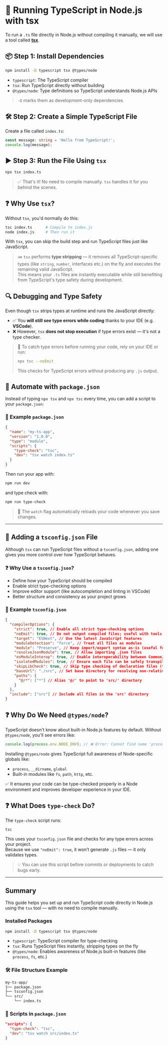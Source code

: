 # 🚀 Running TypeScript in Node.js with tsx

To run a `.ts` file directly in Node.js without compiling it manually, we will use a tool called [**tsx**](https://tsx.is/getting-started).

## 📦 Step 1: Install Dependencies

```bash
npm install -D typescript tsx @types/node
```

- `typescript`: The TypeScript compiler
- `tsx`: Run TypeScript directly without building
- `@types/node`: Type definitions so TypeScript understands Node.js APIs

> `-D` marks them as development-only dependencies.

## 🛠️ Step 2: Create a Simple TypeScript File

Create a file called `index.ts`:

```ts
const message: string = 'Hello from TypeScript!';
console.log(message);
```

## ▶️ Step 3: Run the File Using `tsx`

```bash
npx tsx index.ts
```

> ✅ That's it! No need to compile manually. `tsx` handles it for you behind the scenes.

## ❓ Why Use `tsx`?

Without `tsx`, you'd normally do this:

```bash
tsc index.ts      # Compile to index.js
node index.js     # Then run it
```

With `tsx`, you can skip the build step and run TypeScript files just like JavaScript.

> ✂️ `tsx` performs **type stripping** — it removes all TypeScript-specific types (like `string`, `number`, interfaces etc.) on the fly and executes the remaining valid JavaScript.  
> This means your `.ts` files are instantly executable while still benefiting from TypeScript's type safety during development.

## 🔍 Debugging and Type Safety

Even though `tsx` strips types at runtime and runs the JavaScript directly:

- ✅ You **will still see type errors while coding** thanks to your IDE (e.g. **VSCode**).
- ❌ However, `tsx` **does not stop execution** if type errors exist — it's not a type checker.

> 🧠 To catch type errors before running your code, rely on your IDE or run:
>
> ```bash
> npx tsc --noEmit
> ```
>
> This checks for TypeScript errors without producing any `.js` output.

## 🧠 Automate with `package.json`

Instead of typing `npx tsx` and `npx tsc` every time, you can add a script to your `package.json`:

### 📄 Example `package.json`

```json
{
  "name": "my-ts-app",
  "version": "1.0.0",
  "type": "module",
  "scripts": {
    "type-check": "tsc",
    "dev": "tsx watch index.ts"
  }
}
```

Then run your app with:

```bash
npm run dev
```

and type check with:

```bash
npm run type-check
```

> 🔁 The `watch` flag automatically reloads your code whenever you save changes.

---

## 📄 Adding a `tsconfig.json` File

Although `tsx` can run TypeScript files without a `tsconfig.json`, adding one gives you more control over how TypeScript behaves.

### ❓ Why Use a `tsconfig.json`?

- Define how your TypeScript should be compiled
- Enable strict type-checking options
- Improve editor support (like autocompletion and linting in VSCode)
- Better structure and consistency as your project grows

### 📄 Example `tsconfig.json`

```json
{
  "compilerOptions": {
    "strict": true, // Enable all strict type-checking options
    "noEmit": true, // Do not output compiled files; useful with tools like tsx
    "target": "ESNext", // Use the latest JavaScript features
    "moduleDetection": "force", // Treat all files as modules
    "module": "Preserve", // Keep import/export syntax as-is (useful for ESM)
    "resolveJsonModule": true, // Allow importing .json files
    "esModuleInterop": true, // Enable interoperability between CommonJS and ES Modules
    "isolatedModules": true, // Ensure each file can be safely transpiled independently
    "skipLibCheck": true, // Skip type checking of declaration files (*.d.ts)
    "baseUrl": "./src", // Set base directory for resolving non-relative imports
    "paths": {
      "@/*": ["*"] // Alias '@/' to point to 'src/' directory
    }
  },
  "include": ["src"] // Include all files in the 'src' directory
}
```

## ❓ Why Do We Need `@types/node`?

TypeScript doesn't know about built-in Node.js features by default. Without `@types/node`, you'll see errors like:

```ts
console.log(process.env.NODE_ENV); // ❌ Error: Cannot find name 'process'
```

Installing `@types/node` gives TypeScript full awareness of Node-specific globals like:

- `process`, `__dirname`, `global`
- Built-in modules like `fs`, `path`, `http`, etc.

✅ It ensures your code can be type-checked properly in a Node environment and improves developer experience in your IDE.

## ❓ What Does `type-check` Do?

The `type-check` script runs:

```bash
tsc
```

This uses your `tsconfig.json` file and checks for any type errors across your project.  
Because we use `"noEmit": true`, it won’t generate `.js` files — it only validates types.

> 💡 You can use this script before commits or deployments to catch bugs early.

---

## Summary

This guide helps you set up and run TypeScript code directly in Node.js using the `tsx` tool — with no need to compile manually.

### Installed Packages

```bash
npm install -D typescript tsx @types/node
```

- `typescript`: TypeScript compiler for type-checking
- `tsx`: Runs TypeScript files instantly, stripping types on the fly
- `@types/node`: Enables awareness of Node.js built-in features (like `process`, `fs`, etc.)

### 🛠️ File Structure Example

```bash
my-ts-app/
├── package.json
├── tsconfig.json
└── src/
    └── index.ts
```

### 🔧 Scripts in `package.json`

```json
"scripts": {
  "type-check": "tsc",
  "dev": "tsx watch src/index.ts"
}
```
